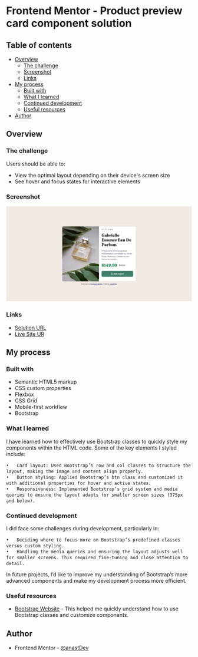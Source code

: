# Frontend Mentor - Product preview card component solution

## Table of contents

- [Overview](#overview)
  - [The challenge](#the-challenge)
  - [Screenshot](#screenshot)
  - [Links](#links)
- [My process](#my-process)
  - [Built with](#built-with)
  - [What I learned](#what-i-learned)
  - [Continued development](#continued-development)
  - [Useful resources](#useful-resources)
- [Author](#author)

## Overview

### The challenge

Users should be able to:

- View the optimal layout depending on their device's screen size
- See hover and focus states for interactive elements

### Screenshot

![](./screenshot.png)

### Links

- [Solution URL]()
- [Live Site UR]()

## My process

### Built with

- Semantic HTML5 markup
- CSS custom properties
- Flexbox
- CSS Grid
- Mobile-first workflow
- Bootstrap

### What I learned

I have learned how to effectively use Bootstrap classes to quickly style my components within the HTML code. Some of the key elements I styled include:

	•	Card layout: Used Bootstrap’s row and col classes to structure the layout, making the image and content align properly.
	•	Button styling: Applied Bootstrap’s btn class and customized it with additional properties for hover and active states.
	•	Responsiveness: Implemented Bootstrap’s grid system and media queries to ensure the layout adapts for smaller screen sizes (375px and below).

### Continued development

I did face some challenges during development, particularly in:

	•	Deciding where to focus more on Bootstrap’s predefined classes versus custom styling.
	•	Handling the media queries and ensuring the layout adjusts well for smaller screens. This required fine-tuning and close attention to detail.

In future projects, I’d like to improve my understanding of Bootstrap’s more advanced components and make my development process more efficient.

### Useful resources

- [Bootstrap Website](https://getbootstrap.com/) - This helped me quickly understand how to use Bootstrap classes and customize components.


## Author

- Frontend Mentor - [@anastDev]()
